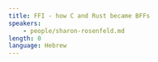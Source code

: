 ```yaml
---
title: FFI - how C and Rust became BFFs
speakers:
    - people/sharon-rosenfeld.md
length: 0
language: Hebrew
---
```


